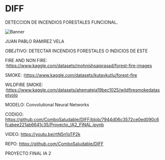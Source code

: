 # DIFF

DETECCION DE INCENDIOS FORESTALES FUNCIONAL.

![Banner](https://github.com/ComboSaludable/DIFF/assets/98227956/94b7caf6-5ace-4fd3-a455-ee7f57c302a4)

JUAN PABLO RAMIREZ VELA

OBEJTIVO: DETECTAR INCENDIOS FORESTALES O INDICIOS DE ESTE



FIRE AND NON FIRE:
:https://www.kaggle.com/datasets/mohnishsaiprasad/forest-fire-images

SMOKE:
:https://www.kaggle.com/datasets/kutaykutlu/forest-fire

WILDFIRE SMOKE:
:https://www.kaggle.com/datasets/ahemateja19bec1025/wildfiresmokedatasetyolo

MODELO: Convolutional Neural Networks

CODIGO: https://github.com/ComboSaludable/DIFF/blob/7944d06c3572ce0ed090c6fcabee221ab6641c35/Proyecto_IA2_FINAL.ipynb

VIDEO: https://youtu.be/rtN5n1oTP2k

REPO: https://github.com/ComboSaludable/DIFF


PROYECTO FINAL IA 2
